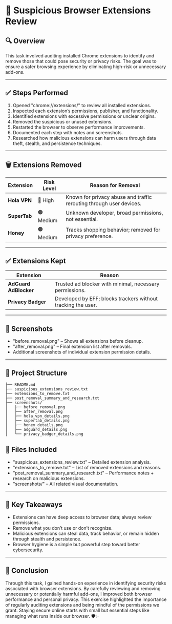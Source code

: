 # 🧩 Suspicious Browser Extensions Review

## 🔍 Overview
This task involved auditing installed Chrome extensions to identify and remove those that could pose security or privacy risks. The goal was to ensure a safer browsing experience by eliminating high-risk or unnecessary add-ons.

---

## ✅ Steps Performed
1. Opened "chrome://extensions/" to review all installed extensions.
2. Inspected each extension’s permissions, publisher, and functionality.
3. Identified extensions with excessive permissions or unclear origins.
4. Removed the suspicious or unused extensions.
5. Restarted the browser to observe performance improvements.
6. Documented each step with notes and screenshots.
7. Researched how malicious extensions can harm users through data theft, stealth, and persistence techniques.

---

## 🗑️ Extensions Removed
| Extension      | Risk Level | Reason for Removal |
|----------------|------------|---------------------|
| **Hola VPN**   | 🔴 High     | Known for privacy abuse and traffic rerouting through user devices. |
| **SuperTab**   | 🟠 Medium   | Unknown developer, broad permissions, not essential. |
| **Honey**      | 🟠 Medium   | Tracks shopping behavior; removed for privacy preference. |

---

## ✅ Extensions Kept
| Extension             | Reason |
|---------------------- |--------|
| **AdGuard AdBlocker** | Trusted ad blocker with minimal, necessary permissions. |
| **Privacy Badger**    | Developed by EFF; blocks trackers without tracking the user. |

---

## 📸 Screenshots
- "before_removal.png" – Shows all extensions before cleanup.
- "after_removal.png" – Final extension list after removals.
- Additional screenshots of individual extension permission details.

---

## 📁 Project Structure
```
├── README.md
├── suspicious_extensions_review.txt
├── extensions_to_remove.txt
├── post_removal_summary_and_research.txt
├── screenshots/
│   ├── before_removal.png
│   ├── after_removal.png
│   ├── hola_vpn_details.png
│   ├── supertab_details.png
│   ├── honey_details.png
│   ├── adguard_details.png
│   └── privacy_badger_details.png
```

## 📁 Files Included
- "suspicious_extensions_review.txt" – Detailed extension analysis.
- "extensions_to_remove.txt" – List of removed extensions and reasons.
- "post_removal_summary_and_research.txt" – Performance notes + research on malicious extensions.
- "screenshots/" – All related visual documentation.

---

## 🔐 Key Takeaways
- Extensions can have deep access to browser data; always review permissions.
- Remove what you don’t use or don’t recognize.
- Malicious extensions can steal data, track behavior, or remain hidden through stealth and persistence.
- Browser hygiene is a simple but powerful step toward better cybersecurity.

---

## 🏁 Conclusion
Through this task, I gained hands-on experience in identifying security risks associated with browser extensions. By carefully reviewing and removing unnecessary or potentially harmful add-ons, I improved both browser performance and personal privacy. This exercise highlighted the importance of regularly auditing extensions and being mindful of the permissions we grant. Staying secure online starts with small but essential steps like managing what runs inside our browser. 🛡️✨

